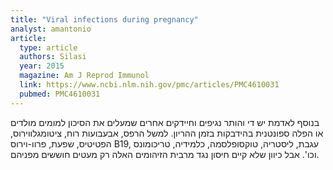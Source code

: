 ```yaml
---
title: "Viral infections during pregnancy"
analyst: amantonio
article:
  type: article
  authors: Silasi
  year: 2015
  magazine: Am J Reprod Immunol
  link: https://www.ncbi.nlm.nih.gov/pmc/articles/PMC4610031
  pubmed: PMC4610031
---
```


בנוסף לאדמת יש די והותר נגיפים וחיידקים אחרים שמעלים את הסיכון למומים מולדים או הפלה ספונטנית בהידבקות בזמן ההריון. למשל הרפס, אבעבועות רוח, ציטומגלווירוס, הפטיטיס, שפעת, פרוו-וירוס B19, עגבת, ליסטריה, טוקסופלסמה, כלמידיה, טריכומונס וכו'. אבל כיוון שלא קיים חיסון נגד מרבית הזיהומים האלה רק מעטים חוששים מפניהם.
